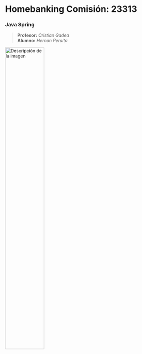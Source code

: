 # Homebanking  Comisión: 23313

### Java Spring

>**Profesor:** *Cristian Gadea*  
>**Alumno:** *Hernan Peralta*

<img alt="Descripción de la imagen" src="https://inscripcionesagencia.bue.edu.ar/codoacodo/img/graficos/logoCACsinbloque.png" width="50%"/>
